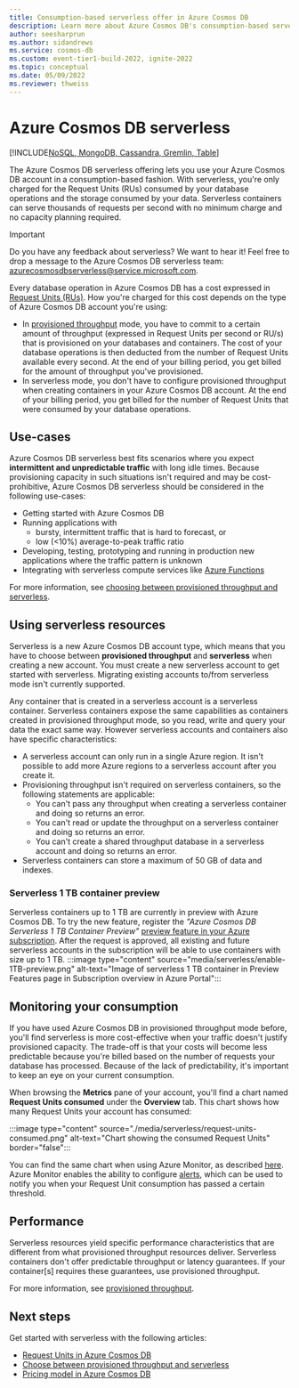 ```yaml
---
title: Consumption-based serverless offer in Azure Cosmos DB
description: Learn more about Azure Cosmos DB's consumption-based serverless offer.
author: seesharprun
ms.author: sidandrews
ms.service: cosmos-db
ms.custom: event-tier1-build-2022, ignite-2022
ms.topic: conceptual
ms.date: 05/09/2022
ms.reviewer: thweiss
---
```


# Azure Cosmos DB serverless
[!INCLUDE[NoSQL, MongoDB, Cassandra, Gremlin, Table](includes/appliesto-nosql-mongodb-cassandra-gremlin-table.md)]

The Azure Cosmos DB serverless offering lets you use your Azure Cosmos DB account in a consumption-based fashion. With serverless, you're only charged for the Request Units (RUs) consumed by your database operations and the storage consumed by your data. Serverless containers can serve thousands of requests per second with no minimum charge and no capacity planning required.

> [!IMPORTANT] 
> Do you have any feedback about serverless? We want to hear it! Feel free to drop a message to the Azure Cosmos DB serverless team: [azurecosmosdbserverless@service.microsoft.com](mailto:azurecosmosdbserverless@service.microsoft.com).

Every database operation in Azure Cosmos DB has a cost expressed in [Request Units (RUs)](request-units.md). How you're charged for this cost depends on the type of Azure Cosmos DB account you're using:

- In [provisioned throughput](set-throughput.md) mode, you have to commit to a certain amount of throughput (expressed in Request Units per second or RU/s) that is provisioned on your databases and containers. The cost of your database operations is then deducted from the number of Request Units available every second. At the end of your billing period, you get billed for the amount of throughput you've provisioned.
- In serverless mode, you don't have to configure provisioned throughput when creating containers in your Azure Cosmos DB account. At the end of your billing period, you get billed for the number of Request Units that were consumed by your database operations.

## Use-cases

Azure Cosmos DB serverless best fits scenarios where you expect **intermittent and unpredictable traffic** with long idle times. Because provisioning capacity in such situations isn't required and may be cost-prohibitive, Azure Cosmos DB serverless should be considered in the following use-cases:

- Getting started with Azure Cosmos DB
- Running applications with
    - bursty, intermittent traffic that is hard to forecast, or
    - low (<10%) average-to-peak traffic ratio
- Developing, testing, prototyping and running in production new applications where the traffic pattern is unknown
- Integrating with serverless compute services like [Azure Functions](../azure-functions/functions-overview.md)

For more information, see [choosing between provisioned throughput and serverless](throughput-serverless.md).

## Using serverless resources

Serverless is a new Azure Cosmos DB account type, which means that you have to choose between **provisioned throughput** and **serverless** when creating a new account. You must create a new serverless account to get started with serverless. Migrating existing accounts to/from serverless mode isn't currently supported.

Any container that is created in a serverless account is a serverless container. Serverless containers expose the same capabilities as containers created in provisioned throughput mode, so you read, write and query your data the exact same way. However serverless accounts and containers also have specific characteristics:

- A serverless account can only run in a single Azure region. It isn't possible to add more Azure regions to a serverless account after you create it.
- Provisioning throughput isn't required on serverless containers, so the following statements are applicable:
    - You can't pass any throughput when creating a serverless container and doing so returns an error.
    - You can't read or update the throughput on a serverless container and doing so returns an error.
    - You can't create a shared throughput database in a serverless account and doing so returns an error.
- Serverless containers can store a maximum of 50 GB of data and indexes.

### Serverless 1 TB container preview
Serverless containers up to 1 TB are currently in preview with Azure Cosmos DB. To try the new feature, register the *"Azure Cosmos DB Serverless 1 TB Container Preview"* [preview feature in your Azure subscription](../azure-resource-manager/management/preview-features.md). After the request is approved, all existing and future serverless accounts in the subscription will be able to use containers with size up to 1 TB.
:::image type="content" source="media/serverless/enable-1TB-preview.png" alt-text="Image of serverless 1 TB container in Preview Features page in Subscription overview in Azure Portal":::

## Monitoring your consumption

If you have used Azure Cosmos DB in provisioned throughput mode before, you'll find serverless is more cost-effective when your traffic doesn't justify provisioned capacity. The trade-off is that your costs will become less predictable because you're billed based on the number of requests your database has processed. Because of the lack of predictability, it's important to keep an eye on your current consumption.

When browsing the **Metrics** pane of your account, you'll find a chart named **Request Units consumed** under the **Overview** tab. This chart shows how many Request Units your account has consumed:

:::image type="content" source="./media/serverless/request-units-consumed.png" alt-text="Chart showing the consumed Request Units" border="false":::

You can find the same chart when using Azure Monitor, as described [here](monitor-request-unit-usage.md). Azure Monitor enables the ability to configure [alerts](../azure-monitor/alerts/alerts-metric-overview.md), which can be used to notify you when your Request Unit consumption has passed a certain threshold.

## Performance

Serverless resources yield specific performance characteristics that are different from what provisioned throughput resources deliver. Serverless containers don't offer predictable throughput or latency guarantees. If your container\[s\] requires these guarantees, use provisioned throughput. 

For more information, see [provisioned throughput](set-throughput.md).

## Next steps

Get started with serverless with the following articles:

- [Request Units in Azure Cosmos DB](request-units.md)
- [Choose between provisioned throughput and serverless](throughput-serverless.md)
- [Pricing model in Azure Cosmos DB](how-pricing-works.md)
